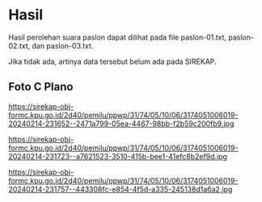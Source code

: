 # Hasil

Hasil perolehan suara paslon dapat dilihat pada file paslon-01.txt, paslon-02.txt, dan paslon-03.txt.

Jika tidak ada, artinya data tersebut belum ada pada SIREKAP.

## Foto C Plano

https://sirekap-obj-formc.kpu.go.id/2d40/pemilu/ppwp/31/74/05/10/06/3174051006019-20240214-231652--2471a799-05ea-4467-98bb-f2b59c200fb9.jpg

https://sirekap-obj-formc.kpu.go.id/2d40/pemilu/ppwp/31/74/05/10/06/3174051006019-20240214-231723--a7621523-3510-415b-bee1-41efc8b2ef9d.jpg

https://sirekap-obj-formc.kpu.go.id/2d40/pemilu/ppwp/31/74/05/10/06/3174051006019-20240214-231757--443308fc-e854-4f5d-a335-245138d1a6a2.jpg

